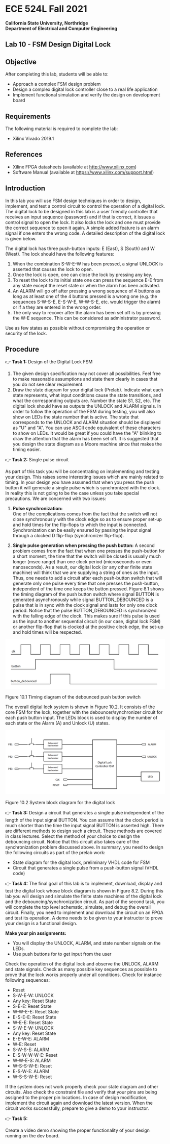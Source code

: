 # ECE 524L Fall 2021
**California State University, Northridge**  
**Department of Electrical and Computer Engineering**  

## Lab 10 - FSM Design Digital Lock

## Objective

After completing this lab, students will be able to:
- Approach a complex FSM design problem
- Design a complex digital lock controller close to a real life application
- Implement functional simulation and verify the design on development board

## Requirements

The following material is required to complete the lab:
- Xilinx Vivado 2019.1

## References

- Xilinx FPGA datasheets (available at http://www.xilinx.com)
- Software Manual (available at https://www.xilinx.com/support.html)

## Introduction

In this lab you will use FSM design techniques in order to design, implement, and test a control circuit to control the operation of a digital lock. The digital lock to be designed in this lab is a user friendly controller that receives an input sequence (password) and if that is correct, it issues a control signal to open the lock. It also locks the lock and one must provide the correct sequence to open it again. A simple added feature is an alarm signal if one enters the wrong code. A detailed description of the digital lock is given below.

The digital lock has three push-button inputs: E (East), S (South) and W (West). The lock should have the following features:

1. When the combination S-W-E-W has been pressed, a signal UNLOCK is asserted that causes the lock to open.
2. Once the lock is open, one can close the lock by pressing any key.
3. To reset the lock to its initial state one can press the sequence E-E from any state except the reset state or when the alarm has been activated.
4. An ALARM will go off after pressing a wrong sequence of 4 buttons as long as at least one of the 4 buttons pressed is a wrong one (e.g. the sequences S-W-S-E, E-S-W-E, W-W-S-E, etc. would trigger the alarm) or if a they are entered in the wrong order.
5. The only way to recover after the alarm has been set off is by pressing the W-E sequence. This can be considered as administrator password.

Use as few states as possible without compromising the operation or security of the lock. 

## Procedure

:point_right: **Task 1:** Design of the Digital Lock FSM

1. The given design specification may not cover all possibilities. Feel free to make reasonable assumptions and state them clearly in cases that you do not see clear requirement.
2. Draw the state diagram for your digital lock (Prelab). Indicate what each state represents, what input conditions cause the state transitions, and what the corresponding outputs are. Number the state S1, S2, etc. The digital lock should have as outputs the UNLOCK and ALARM signals. In order to follow the operation of the FSM during testing, you will also show on LEDs the state number that is active. The state that corresponds to the UNLOCK and ALARM situation should be displayed as "U" and "A". You can use ASCII code equivalent of these characters to show on LEDs. It would be great if you could have the "A" blinking to draw the attention that the alarm has been set off. It is suggested that you design the state diagram as a Moore machine since that makes the timing easier.

:point_right: **Task 2:** Single pulse circuit

As part of this task you will be concentrating on implementing and testing your design. This raises some interesting issues which are mainly related to timing. In your design you have assumed that when you press the push button it will generate a single pulse which is synchronized with the clock. In reality this is not going to be the case unless you take special precautions. We are concerned with two issues:

1. **Pulse synchronization:**  
One of the complications comes from the fact that the switch will not close synchronously with the clock edge so as to ensure proper set-up and hold times for the flip-flops to which the input is connected. Synchronization can be easily ensured by passing the input signal through a clocked D flip-flop (synchronizer flip-flop).

2. **Single pulse generation when pressing the push button:**
A second problem comes from the fact that when one presses the push-button for a short moment, the time that the switch will be closed is usually much longer (msec range) than one clock period (microseconds or even nanoseconds). As a result, our digital lock (or any other finite state machine) will think that we are supplying a string of ones as the input. Thus, one needs to add a circuit after each push-button switch that will generate only one pulse every time that one presses the push-button, independent of the time one keeps the button pressed. Figure 8.1 shows the timing diagram of the push button switch where signal BUTTON is generated asynchronously while signal BUTTON_DEBOUNCED is a pulse that is in sync with the clock signal and lasts for only one clock period. Notice that the pulse BUTTON_DEBOUNCED is synchronized with the falling edge of the clock. This makes sure if this pulse is used as the input to another sequential circuit (in our case, digital lock FSM) or another flip-flop that is clocked at the positive clock edge, the set-up and hold times will be respected.

![Timing diagram of the debounced push button switch](./img/lab10_diagram_1.png)

Figure 10.1 Timing diagram of the debounced push button switch 

The overall digital lock system is shown in Figure 10.2. It consists of the core FSM for the lock, together with the debouncer/synchronizer circuit for each push button input. The LEDs block is used to display the number of each state or the Alarm (A) and Unlock (U) states.


![System block diagram for the digital lock](./img/lab10_diagram_2.png)

Figure 10.2 System block diagram for the digital lock

:point_right: **Task 3:** Design a circuit that generates a single pulse independent of the length of the input signal BUTTON. You can assume that the clock period is much shorter than the time the input signal BUTTON is asserted high. There are different methods to design such a circuit. These methods are covered in class lectures. Select the method of your choice to design the debouncing circuit. Notice that this circuit also takes care of the synchronization problem discussed above. In summary, you need to design the following circuits as part of the prelab work:

- State diagram for the digital lock, preliminary VHDL code for FSM
- Circuit that generates a single pulse from a push-button signal (VHDL code)

:point_right: **Task 4:** The final goal of this lab is to implement, download, display and test the digital lock whose block diagram is shown in Figure 8.2. During this lab you will design and simulate the finite state machines of the digital lock and the debouncing/synchronization circuit. As part of the second task, you will complete the top level schematic, simulate, and debug the overall circuit. Finally, you need to implement and download the circuit on an FPGA and test its operation. A demo needs to be given to your instructor to prove your design is a functional design.
	
**Make your pin assignments:**  

- You will display the UNLOCK, ALARM, and state number signals on the LEDs.
- Use push buttons for to get input from the user

Check the operation of the digital lock and observe the UNLOCK, ALARM and state signals. Check as many possible key sequences as possible to prove that the lock works properly under all conditions. Check for instance following sequences:

- Reset
- S-W-E-W: UNLOCK
- Any key: Reset State
- S-E-E: Reset State
- W-W-E-E: Reset State
- E-S-E-E: Reset State
- W-E-E: Reset State
- S-W-E-W: UNLOCK
- Any key: Reset State
- E-E-W-E: ALARM
- W-E: Reset
- S-W-S-E: ALARM
- E-S-W-W-W-E: Reset
- W-W-E-S: ALARM
- W-S-S-W-E: Reset
- E-S-W-E: ALARM
- W-S-S-W-E: Reset

If the system does not work properly check your state diagram and other circuits. Also check the constraint file and verify that your pins are being assigned to the proper pin locations. In case of design modification, implement the circuit again and download the latest version. When the circuit works successfully, prepare to give a demo to your instructor.

:point_right: **Task 5:** 

Create a video demo showing the proper functionality of your design running on the dev board.

